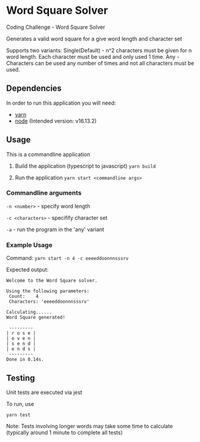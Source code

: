 # Word Square Solver

Coding Challenge - Word Square Solver

Generates a valid word square for a give word length and character set

Supports two variants:
Single(Default) - n^2 characters must be given for n word length. Each character must be used and only used 1 time.
Any - Characters can be used any number of times and not all characters must be used.

## Dependencies

In order to run this application you will need:

- [yarn](https://yarnpkg.com/)
- [node](https://nodejs.org/en/) (Intended version: v16.13.2)

## Usage

This is a commandline application

1. Build the application (typescript to javascript)
   `yarn build`

2. Run the application
   `yarn start <commandline args>`

### Commandline arguments

`-n <number>` - specify word length

`-c <characters>` - specifify character set

`-a` - run the program in the 'any' variant

### Example Usage

Command:
`yarn start -n 4 -c eeeeddoonnnsssrv`

Expected output:

```
Welcome to the Word Square solver.

Using the following parameters:
 Count:    4
 Characters: 'eeeeddoonnnsssrv'

Calculating......
Word Square generated!

 ---------
| r o s e |
| o v e n |
| s e n d |
| e n d s |
 ---------
Done in 0.14s.
```

## Testing

Unit tests are executed via jest

To run, use

`yarn test`

Note: Tests involving longer words may take some time to calculate (typically around 1 minute to complete all tests)
